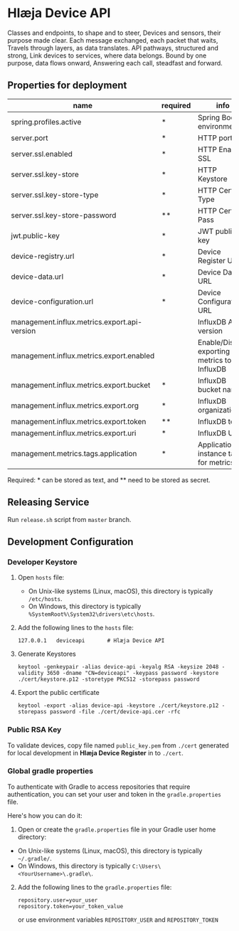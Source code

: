 # Hlæja Device API

Classes and endpoints, to shape and to steer, Devices and sensors, their purpose made clear. Each message exchanged, each packet that waits, Travels through layers, as data translates. API pathways, structured and strong, Link devices to services, where data belongs. Bound by one purpose, data flows onward, Answering each call, steadfast and forward.

## Properties for deployment

| name                                         | required | info                                         |
|----------------------------------------------|----------|----------------------------------------------|
| spring.profiles.active                       | *        | Spring Boot environment                      |
| server.port                                  | *        | HTTP port                                    |
| server.ssl.enabled                           | *        | HTTP Enable SSL                              |
| server.ssl.key-store                         | *        | HTTP Keystore                                |
| server.ssl.key-store-type                    | *        | HTTP Cert Type                               |
| server.ssl.key-store-password                | **       | HTTP Cert Pass                               |
| jwt.public-key                               | *        | JWT public key                               |
| device-registry.url                          | *        | Device Register URL                          |
| device-data.url                              | *        | Device Data URL                              |
| device-configuration.url                     | *        | Device Configuration URL                     |
| management.influx.metrics.export.api-version |          | InfluxDB API version                         |
| management.influx.metrics.export.enabled     |          | Enable/Disable exporting metrics to InfluxDB |
| management.influx.metrics.export.bucket      | *        | InfluxDB bucket name                         |
| management.influx.metrics.export.org         | *        | InfluxDB organization                        |
| management.influx.metrics.export.token       | **       | InfluxDB token                               |
| management.influx.metrics.export.uri         | *        | InfluxDB URL                                 |
| management.metrics.tags.application          | *        | Application instance tag for metrics         |

Required: * can be stored as text, and ** need to be stored as secret.

## Releasing Service

Run `release.sh` script from `master` branch.

## Development Configuration

### Developer Keystore

1. Open `hosts` file:
    * On Unix-like systems (Linux, macOS), this directory is typically `/etc/hosts`.
    * On Windows, this directory is typically `%SystemRoot%\System32\drivers\etc\hosts`.

2. Add the following lines to the `hosts` file:
    ```text
    127.0.0.1	deviceapi		# Hlæja Device API
    ```

3. Generate Keystores
    ```shell
    keytool -genkeypair -alias device-api -keyalg RSA -keysize 2048 -validity 3650 -dname "CN=deviceapi" -keypass password -keystore ./cert/keystore.p12 -storetype PKCS12 -storepass password
    ```

4. Export the public certificate
    ```shell
    keytool -export -alias device-api -keystore ./cert/keystore.p12 -storepass password -file ./cert/device-api.cer -rfc
    ```

### Public RSA Key

To validate devices, copy file named `public_key.pem` from `./cert` generated for local development in **Hlæja Device Register** in to `./cert`.

### Global gradle properties

To authenticate with Gradle to access repositories that require authentication, you can set your user and token in the `gradle.properties` file.

Here's how you can do it:

1. Open or create the `gradle.properties` file in your Gradle user home directory:

  - On Unix-like systems (Linux, macOS), this directory is typically `~/.gradle/`.
  - On Windows, this directory is typically `C:\Users\<YourUsername>\.gradle\`.

2. Add the following lines to the `gradle.properties` file:
    ```properties
    repository.user=your_user
    repository.token=your_token_value
    ```
   or use environment variables `REPOSITORY_USER` and `REPOSITORY_TOKEN`
